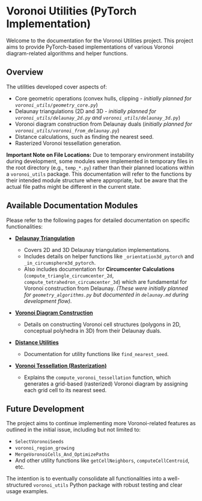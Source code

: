 # Voronoi Utilities (PyTorch Implementation)

Welcome to the documentation for the Voronoi Utilities project. This project aims to provide PyTorch-based implementations of various Voronoi diagram-related algorithms and helper functions.

## Overview

The utilities developed cover aspects of:
- Core geometric operations (convex hulls, clipping - *initially planned for `voronoi_utils/geometry_core.py`*)
- Delaunay triangulations (2D and 3D - *initially planned for `voronoi_utils/delaunay_2d.py` and `voronoi_utils/delaunay_3d.py`*)
- Voronoi diagram construction from Delaunay duals (*initially planned for `voronoi_utils/voronoi_from_delaunay.py`*)
- Distance calculations, such as finding the nearest seed.
- Rasterized Voronoi tessellation generation.

**Important Note on File Locations:** Due to temporary environment instability during development, some modules were implemented in temporary files in the root directory (e.g., `temp_*.py`) rather than their planned locations within a `voronoi_utils` package. This documentation will refer to the functions by their intended module structure where appropriate, but be aware that the actual file paths might be different in the current state.

## Available Documentation Modules

Please refer to the following pages for detailed documentation on specific functionalities:

-   **[Delaunay Triangulation](./delaunay.md)**
    -   Covers 2D and 3D Delaunay triangulation implementations.
    -   Includes details on helper functions like `_orientation3d_pytorch` and `_in_circumsphere3d_pytorch`.
    -   Also includes documentation for **Circumcenter Calculations** (`compute_triangle_circumcenter_2d`, `compute_tetrahedron_circumcenter_3d`) which are fundamental for Voronoi construction from Delaunay. 
        *(These were initially planned for `geometry_algorithms.py` but documented in `delaunay.md` during development flow).*

-   **[Voronoi Diagram Construction](./voronoi_construction.md)**
    -   Details on constructing Voronoi cell structures (polygons in 2D, conceptual polyhedra in 3D) from their Delaunay duals.

-   **[Distance Utilities](./distance_utils.md)**
    -   Documentation for utility functions like `find_nearest_seed`.

-   **[Voronoi Tessellation (Rasterization)](./tessellation.md)**
    -   Explains the `compute_voronoi_tessellation` function, which generates a grid-based (rasterized) Voronoi diagram by assigning each grid cell to its nearest seed.

## Future Development

The project aims to continue implementing more Voronoi-related features as outlined in the initial issue, including but not limited to:
- `SelectVoronoiSeeds`
- `voronoi_region_growing`
- `MergeVoronoiCells_And_OptimizePaths`
- And other utility functions like `getCellNeighbors`, `computeCellCentroid`, etc.

The intention is to eventually consolidate all functionalities into a well-structured `voronoi_utils` Python package with robust testing and clear usage examples.
